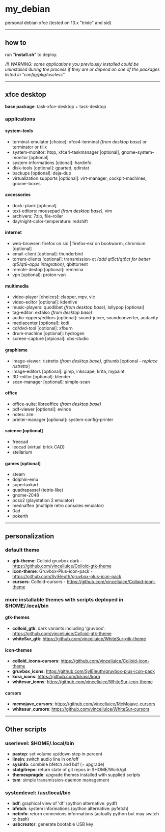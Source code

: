 # my\_debian

personal debian xfce (tested on 13.x "trixie" and sid)

---------

## how to

run "**install.sh**" to deploy.

*/!\ WARNING: some applications you previously installed could be uninstalled during the process if they are or depend on one of the packages listed in "config/pkg/useless"*

---------

## xfce desktop

**base package**: task-xfce-desktop + task-desktop

### applications

#### system-tools

- terminal-emulator [choice]: xfce4-terminal *(from desktop base)* or terminator or tilix
- system-monitor: htop, xfce4-taskmanager [optional], gnome-system-monitor [optional]
- system-informations [otional]: hardinfo
- disk-tools [optional]: gparted, qdirstat
- backups [optional]: deja-dup
- virtualization supports [optional]: virt-manager, cockpit-machines, gnome-boxes

#### accessories

- dock: plank [optional]
- text-editors: mousepad *(from desktop base)*, vim
- archivers: 7zip, file-roller
- day/night-color-temperature: redshift

#### internet

- web-browser: firefox on sid | firefox-esr on bookworm, chromium [optional]
- email-client [optional]: thunderbird
- torrent-clients [optional]: transmission-qt *(add qt5ct/qt6ct for better qt5/qt6-apps integration)*, qbittorrent
- remote-destop [optional]: remmina
- vpn [optional]: proton-vpn

#### multimedia

- video-player [choices]: clapper, mpv, vlc
- video-editor [optional]: kdenlive
- music-players: quodlibet *(from desktop base)*, lollypop [optional]
- tag-editor: exfalso *(from desktop base)*
- audio-rippers/editors [optional]: sound-juicer, soundconverter, audacity
- mediacenter [optional]: kodi
- cd/dvd-tool [optional]: xfburn
- drum-machine [optional]: hydrogen
- screen-capture [otpional]: obs-studio

#### graphisme

- image-viewer: ristretto *(from desktop base)*, gthumb [optional - *replace ristretto*]
- image-editors [optional]: gimp, inkscape, krita, mypaint
- 3D-editor [optional]: blender
- scan-manager [optional]: simple-scan

#### office

- office-suite: libreoffice *(from desktop base)*
- pdf-viewer [optional]: evince
- notes: zim
- printer-manager [optional]: system-config-printer

#### science [optional]

- freecad
- leocad (virtual brick CAD)
- stellarium

#### games [optional]

- steam
- dolphin-emu
- supertuxkart
- quadrapassel (tetris-like)
- gnome-2048
- pcsx2 (playstation 2 emulator)
- mednaffen (multiple retro consoles emulator)
- 0ad
- pokerth

---------

## personalization

### default theme

- **gtk-theme**: Colloid gruvbox dark - https://github.com/vinceliuice/Colloid-gtk-theme
- **icon-theme**: Gruvbox-Plus-icon-pack - https://github.com/SylEleuth/gruvbox-plus-icon-pack
- **cursors**: Colloid-cursors - https://github.com/vinceliuice/Colloid-icon-theme

### more installable themes with scripts deployed in $HOME/.local/bin

#### gtk-themes

- **colloid_gtk**: dark variants including 'gruvbox': https://github.com/vinceliuice/Colloid-gtk-theme
- **whiteSur_gtk**: https://github.com/vinceliuice/WhiteSur-gtk-theme

#### icon-themes

- **colloid_icons-cursors**: https://github.com/vinceliuice/Colloid-icon-theme
- **gruvbox_icons**: https://github.com/SylEleuth/gruvbox-plus-icon-pack
- **kora_icons**: https://github.com/bikass/kora
- **whitesur_icons**: https://github.com/vinceliuice/WhiteSur-icon-theme

#### cursors

- **mcmojave_cursors**: https://github.com/vinceliuice/McMojave-cursors
- **whitesur_cursors**: https://github.com/vinceliuice/WhiteSur-cursors

---------

## Other scripts

### userlevel: $HOME/.local/bin

- **pastep**: set volume up/down step in percent
- **linein**: switch audio line in on/off
- **sysinfo**: combine bfetch and bdf (+ upgrade)
- **statgitrepo**: return state of git repos in $HOME/Work/git
- **themeupragde**: upgrade themes installed with supplied scripts
- **tsm**: simple transmission-daemon management

### systemlevel: /usr/local/bin

- **bdf**: graphical view of 'df' (python alternative: pydf)
- **bfetch**: system informations (python alternative: pyfetch)
- **netinfo**: return connexions informations (actually python but may switch to bash)
- **usbcreator**: generate bootable USB key
